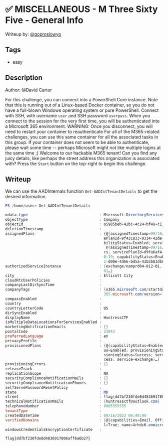 # ✅ MISCELLANEOUS - M Three Sixty Five - General Info

Writeup by: [@goproslowyo](https://github.com/goproslowyo)

## Tags

- easy

## Description

Author: @David Carter

For this challenge, you can connect into a PowerShell Core instance. Note that this is running out of a Linux-based Docker container, so you do not have a full-blown Windows operating system or pure PowerShell.    Connect with SSH, with username `user` and SSH password `userpass`.    When you connect to the session for the very first time, you will be authenticated into a Microsoft 365 environment. WARNING: Once you disconnect, you will need to restart your container to reauthenticate    For all of the M365-related challenges, you can use this same container for all the associated tasks in this group. If your container does not seem to be able to authenticate, please wait some time -- perhaps Microsoft might not like multiple logins at the same time ;)   Welcome to our hackable M365 tenant! Can you find any juicy details, like perhaps the street address this organization is associated with?  Press the `Start` button on the top-right to begin this challenge.

## Writeup

We can use the AADInternals function `Get-AADIntTenantDetails` to get the desired information.

```powershell
PS /home/user> Get-AADIntTenantDetails

odata.type                                : Microsoft.DirectoryServices.TenantDetail
objectType                                : Company
objectId                                  : 05985beb-42bc-4c24-bf49-c1730a825406
deletionTimestamp                         :
assignedPlans                             : {@{assignedTimestamp=09/16/2023 06:40:21; capabilityStatus=Enabled; service=exchange; servic
                                            ePlanId=9f431833-0334-42de-a7dc-70aa40db46db}, @{assignedTimestamp=09/16/2023 06:40:21; capa
                                            bilityStatus=Enabled; service=exchange; servicePlanId=5136a095-5cf0-4aff-bec3-e84448b38ea5},
                                             @{assignedTimestamp=09/16/2023 06:40:17; capabilityStatus=Enabled; service=M365LabelAnalyti
                                            cs; servicePlanId=d9fa6af4-e046-4c89-9226-729a0786685d}, @{assignedTimestamp=09/16/2023 06:4
                                            0:19; capabilityStatus=Enabled; service=MicrosoftCommunicationsOnline; servicePlanId=0feaeb3
                                            2-d00e-4d66-bd5a-43b5b83db82c}…}
authorizedServiceInstance                 : {exchange/namprd04-012-01, ccibotsprod/NA001, YammerEnterprise/NA030, WhiteboardServices/NA0
                                            01…}
city                                      : Ellicott City
cloudRtcUserPolicies                      :
companyLastDirSyncTime                    :
companyTags                               : {o365.microsoft.com/startdate=638304432108764015, azure.microsoft.com/developer365=active, o
                                            365.microsoft.com/version=15, o365.microsoft.com/signupexperience=GeminiSignUpUI}
compassEnabled                            :
country                                   :
countryLetterCode                         : US
dirSyncEnabled                            :
displayName                               : HuntressCTF
isMultipleDataLocationsForServicesEnabled :
marketingNotificationEmails               : {}
postalCode                                : 21043
preferredLanguage                         : en
privacyProfile                            :
provisionedPlans                          : {@{capabilityStatus=Enabled; provisioningStatus=Success; service=exchange}, @{capabilityStat
                                            us=Enabled; provisioningStatus=Success; service=exchange}, @{capabilityStatus=Enabled; provi
                                            sioningStatus=Success; service=exchange}, @{capabilityStatus=Enabled; provisioningStatus=Suc
                                            cess; service=exchange}…}
provisioningErrors                        : {}
releaseTrack                              :
replicationScope                          : NA
securityComplianceNotificationMails       : {}
securityComplianceNotificationPhones      : {}
selfServePasswordResetPolicy              :
state                                     : MD
street                                    : flag{dd7bf230fde8d4836917806aff6a6b27}
technicalNotificationMails                : {huntressctf@outlook.com}
telephoneNumber                           : 8005555555
tenantType                                :
createdDateTime                           : 09/16/2023 06:40:09
verifiedDomains                           : {@{capabilities=Email, OfficeCommunicationsOnline; default=True; id=000520000FC960F2; initia
                                            l=True; name=4rhdc6.onmicrosoft.com; type=Managed}}
windowsCredentialsEncryptionCertificate   :
```

`flag{dd7bf230fde8d4836917806aff6a6b27}`
